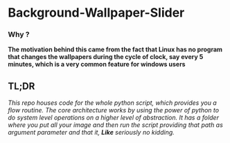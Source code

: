 # Background-Wallpaper-Slider

### Why ?
__The motivation behind this came from the fact that Linux has no program that changes the wallpapers during the cycle of clock, say every 5 minutes, which is a very common feature for windows users__

## TL;DR
*This repo houses code for the whole python script, which provides you a flow routine. The core architecture works by using the power of python to do system level operations on a higher level of abstraction. It has a folder where you put all your image and then run the script providing that path as argument parameter and that it, __Like__ seriously no kidding.*
